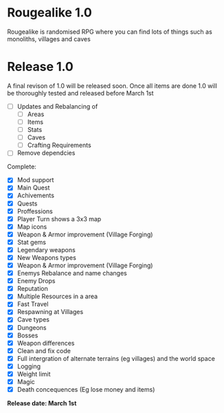 # Rougealike 1.0
Rougealike is randomised RPG where you can find lots of things such as monoliths, villages and caves

# Release 1.0
A final revison of 1.0 will be released soon. Once all items are done 1.0 will be thoroughly tested and released before March 1st
  

- [ ] Updates and Rebalancing of
  - [ ] Areas
  - [ ] Items
  - [ ] Stats
  - [ ] Caves
  - [ ] Crafting Requirements
- [ ] Remove dependcies

Complete:
- [x] Mod support
- [x] Main Quest
- [x] Achivements
- [x] Quests
- [x] Proffessions
- [x] Player Turn shows a 3x3 map
- [x] Map icons
- [x] Weapon &  Armor improvement (Village Forging)
- [x] Stat gems
- [x] Legendary weapons
- [x] New Weapons types
- [x] Weapon &  Armor improvement (Village Forging)
- [x] Enemys Rebalance and name changes
- [x] Enemy Drops
- [x] Reputation
- [x] Multiple Resources in a area
- [x] Fast Travel
- [x] Respawning at Villages
- [x] Cave types
- [x] Dungeons
- [x] Bosses
- [x] Weapon differences
- [x] Clean and fix code
- [x] Full intergration of alternate terrains (eg villages) and the world space
- [x] Logging
- [x] Weight limit
- [x] Magic
- [x] Death concequences (Eg lose money and items)

__Release date:  March 1st__
